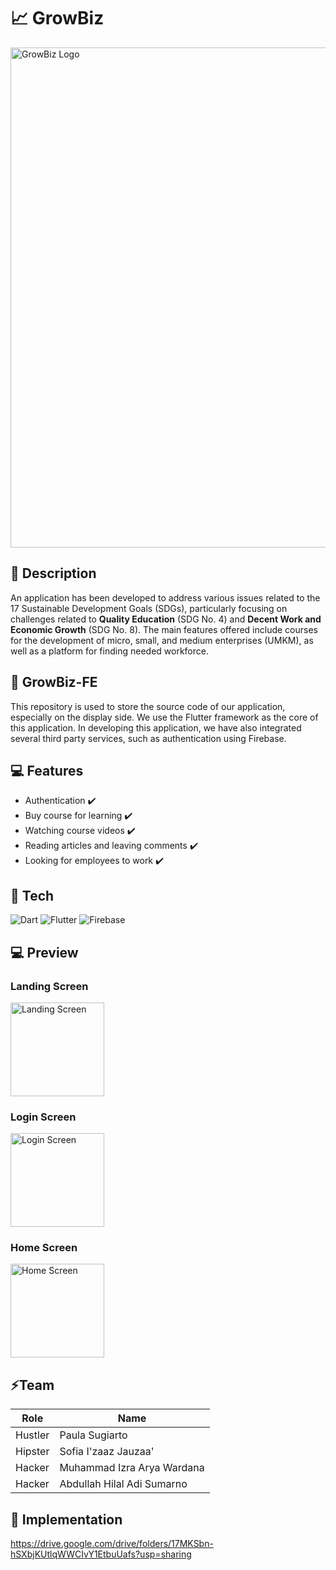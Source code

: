 # 📈 GrowBiz
<img width="800" alt="GrowBiz Logo" src="https://kpkmxnicmhvpqmxywspm.supabase.co/storage/v1/object/public/picture/Untitled%20(1).png">

## 📖 Description
An application has been developed to address various issues related to the 17 Sustainable Development Goals (SDGs), particularly focusing on challenges related to **Quality Education** (SDG No. 4) and **Decent Work and Economic Growth** (SDG No. 8). The main features offered include courses for the development of micro, small, and medium enterprises (UMKM), as well as a platform for finding needed workforce.

## 📖 GrowBiz-FE
This repository is used to store the source code of our application, especially on the display side. We use the Flutter framework as the core of this application. In developing this application, we have also integrated several third party services, such as authentication using Firebase.

## 💻 Features
- Authentication ✔️
- Buy course for learning ✔️
- Watching course videos ✔️
- Reading articles and leaving comments ✔️
- Looking for employees to work ✔️

## 🔧 Tech
![Dart](https://img.shields.io/badge/dart-%230175C2.svg?style=for-the-badge&logo=dart&logoColor=white)
![Flutter](https://img.shields.io/badge/Flutter-%2302569B.svg?style=for-the-badge&logo=Flutter&logoColor=white)
![Firebase](https://img.shields.io/badge/Firebase-039BE5?style=for-the-badge&logo=Firebase&logoColor=white)


## 💻 Preview
### Landing Screen
<img width="150" alt="Landing Screen" src="https://kpkmxnicmhvpqmxywspm.supabase.co/storage/v1/object/public/picture/landing.jpeg?t=2024-01-12T16%3A51%3A31.089Z">

### Login Screen
<img width="150" alt="Login Screen" src="https://kpkmxnicmhvpqmxywspm.supabase.co/storage/v1/object/public/picture/login.jpeg?t=2024-01-12T16%3A50%3A36.056Z">

### Home Screen
<img width="150" alt="Home Screen" src="https://kpkmxnicmhvpqmxywspm.supabase.co/storage/v1/object/public/picture/home.jpeg">


## ⚡Team
| Role | Name  |
| ------- | --- |
|Hustler|Paula Sugiarto|
|Hipster|Sofia I'zaaz Jauzaa'|
|Hacker|Muhammad Izra Arya Wardana|
|Hacker|Abdullah Hilal Adi Sumarno|

## 💾 Implementation
https://drive.google.com/drive/folders/17MKSbn-hSXbjKUtlqWWCIvY1EtbuUafs?usp=sharing
